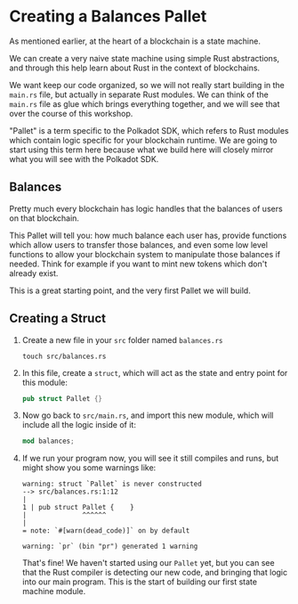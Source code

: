 # Creating a Balances Pallet

As mentioned earlier, at the heart of a blockchain is a state machine.

We can create a very naive state machine using simple Rust abstractions, and through this help learn about Rust in the context of blockchains.

We want keep our code organized, so we will not really start building in the `main.rs` file, but actually in separate Rust modules. We can think of the `main.rs` file as glue which brings everything together, and we will see that over the course of this workshop.

"Pallet" is a term specific to the Polkadot SDK, which refers to Rust modules which contain logic specific for your blockchain runtime. We are going to start using this term here because what we build here will closely mirror what you will see with the Polkadot SDK.

## Balances

Pretty much every blockchain has logic handles that the balances of users on that blockchain.

This Pallet will tell you: how much balance each user has, provide functions which allow users to transfer those balances, and even some low level functions to allow your blockchain system to manipulate those balances if needed. Think for example if you want to mint new tokens which don't already exist.

This is a great starting point, and the very first Pallet we will build.

## Creating a Struct

1. Create a new file in your `src` folder named `balances.rs`

	```
	touch src/balances.rs
	```

2. In this file, create a `struct`, which will act as the state and entry point for this module:

	```rust
	pub struct Pallet {}
	```

3. Now go back to `src/main.rs`, and import this new module, which will include all the logic inside of it:

	```rust
	mod balances;
	```

4. If we run your program now, you will see it still compiles and runs, but might show you some warnings like:

	```
	warning: struct `Pallet` is never constructed
	--> src/balances.rs:1:12
	|
	1 | pub struct Pallet {    }
	|              ^^^^^^
	|
	= note: `#[warn(dead_code)]` on by default

	warning: `pr` (bin "pr") generated 1 warning
	```

	That's fine! We haven't started using our `Pallet` yet, but you can see that the Rust compiler is detecting our new code, and bringing that logic into our main program. This is the start of building our first state machine module.

